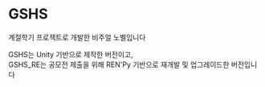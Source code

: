 # GSHS

계절학기 프로젝트로 개발한 비주얼 노벨입니다

GSHS는 Unity 기반으로 제작한 버전이고,\
GSHS_RE는 공모전 제출을 위해 REN'Py 기반으로 재개발 및 업그레이드한 버전입니다
